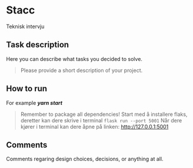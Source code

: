 # Stacc
Teknisk intervju

## Task description
Here you can describe what tasks you decided to solve.
> Please provide a short description of your project.

## How to run
For example ***yarn start***
> Remember to package all dependencies!
Start med å installere flaks, deretter kan dere skrive i terminal
```flask run --port 5001```
Når dere kjører i terminal kan dere åpne på linken: http://127.0.0.1:5001

## Comments
Comments regaring design choices, decisions, or anything at all.